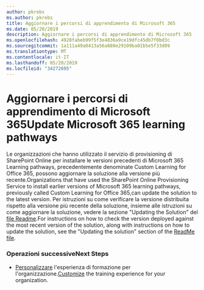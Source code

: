 ```yaml
---
author: pkrebs
ms.author: pkrebs
title: Aggiornare i percorsi di apprendimento di Microsoft 365
ms.date: 05/20/2019
description: Aggiornare i percorsi di apprendimento di Microsoft 365
ms.openlocfilehash: 4928fabeb99f5f3e4836a9ce19dfc45db7f0bd3c
ms.sourcegitcommit: 1a111a49a0413a56a880e29109ba01b5e5f33d09
ms.translationtype: MT
ms.contentlocale: it-IT
ms.lasthandoff: 05/20/2019
ms.locfileid: "34272695"
---
```

# <a name="update-microsoft-365-learning-pathways"></a><span data-ttu-id="29e67-103">Aggiornare i percorsi di apprendimento di Microsoft 365</span><span class="sxs-lookup"><span data-stu-id="29e67-103">Update Microsoft 365 learning pathways</span></span>

<span data-ttu-id="29e67-104">Le organizzazioni che hanno utilizzato il servizio di provisioning di SharePoint Online per installare le versioni precedenti di Microsoft 365 Learning pathways, precedentemente denominate Custom Learning for Office 365, possono aggiornare la soluzione alla versione più recente.</span><span class="sxs-lookup"><span data-stu-id="29e67-104">Organizations that have used the SharePoint Online Provisioning Service to install earlier versions of Microsoft 365 learning pathways, previously called Custom Learning for Office 365,can update the solution to the latest version.</span></span> <span data-ttu-id="29e67-105">Per istruzioni su come verificare la versione distribuita rispetto alla versione più recente della soluzione, insieme alle istruzioni su come aggiornare la soluzione, vedere la sezione "Updating the Solution" del [file Readme](https://github.com/pnp/custom-learning-office-365/blob/master/README.md).</span><span class="sxs-lookup"><span data-stu-id="29e67-105">For instructions on how to check the version deployed against the most recent version of the solution, along with instructions on how to update the solution, see the "Updating the solution" section of the [ReadMe file](https://github.com/pnp/custom-learning-office-365/blob/master/README.md).</span></span>  

### <a name="next-steps"></a><span data-ttu-id="29e67-106">Operazioni successive</span><span class="sxs-lookup"><span data-stu-id="29e67-106">Next Steps</span></span>
- <span data-ttu-id="29e67-107">[Personalizzare](custom_overview.md) l'esperienza di formazione per l'organizzazione.</span><span class="sxs-lookup"><span data-stu-id="29e67-107">[Customize](custom_overview.md) the training experience for your organization.</span></span>

